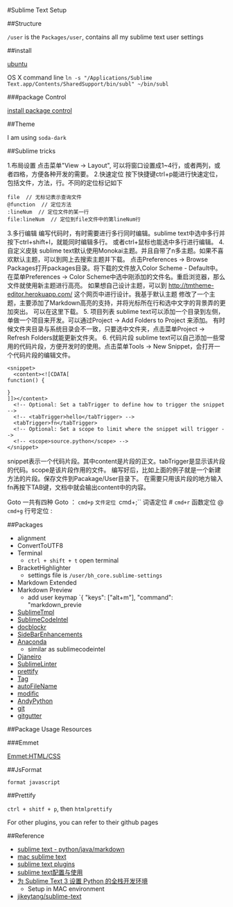 #Sublime Text Setup

##Structure

`/user` is the `Packages/user`, contains all my sublime text user settings

##install

[ubuntu](http://askubuntu.com/questions/172698/how-do-i-install-sublime-text-2-3)

OS X command line
`ln -s "/Applications/Sublime Text.app/Contents/SharedSupport/bin/subl" ~/bin/subl`

###package Control

[install package control](https://packagecontrol.io/installation#st3)

##Theme

I am using `soda-dark`

##Sublime tricks

1.布局设置
点击菜单"View -> Layout", 可以将窗口设置成1~4行，或者两列，或者四格，方便各种开发的需要。
2.快速定位
按下快捷键ctrl+p能进行快速定位，包括文件，方法，行。不同的定位标记如下
```
file  // 无标记表示查询文件
@function  // 定位方法
:lineNum  // 定位文件的某一行
file:lineNum  // 定位到file文件中的第lineNum行
```
3.多行编辑
编写代码时，有时需要进行多行同时编辑。sublime text中选中多行并按下ctrl+shift+l，就能同时编辑多行。
或者ctrl+鼠标也能选中多行进行编辑。
4.自定义皮肤
sublime text默认使用Monokai主题。并且自带了n多主题。如果不喜欢默认主题，可以到网上去搜索主题并下载。
点击Preferences -> Browse Packages打开packages目录。将下载的文件放入Color Scheme - Default中。
在菜单Preferences -> Color Scheme中选中刚添加的文件名。重启浏览器，那么文件就使用新主题进行高亮。
如果想自己设计主题，可以到 http://tmtheme-editor.herokuapp.com/ 这个网页中进行设计。我基于默认主题
修改了一个主题，主要添加了Markdown高亮的支持，并将光标所在行和选中文字的背景弄的更加突出。
可以在这里下载。
5. 项目列表
sublime text可以添加一个目录到左侧，单做一个项目来开发。可以通过Project -> Add Folders to Project 来添加。
有时候文件夹目录与系统目录会不一致，只要选中文件夹，点击菜单Project -> Refresh Folders就能更新文件夹。
6. 代码片段
sublime text可以自己添加一些常用的代码片段，方便开发时的使用。点击菜单Tools -> New Snippet，会打开一个代码片段的编辑文件。
```
<snippet>
  <content><![CDATA[
function() {

}
]]></content>
  <!-- Optional: Set a tabTrigger to define how to trigger the snippet -->
  <!-- <tabTrigger>hello</tabTrigger> -->
  <tabTrigger>fn</tabTrigger>
  <!-- Optional: Set a scope to limit where the snippet will trigger -->
  <!-- <scope>source.python</scope> -->
</snippet>
```
snippet表示一个代码片段。其中content是片段的正文。tabTrigger是显示该片段的代码。scope是该片段作用的文件。
编写好后，比如上面的例子就是一个新建方法的片段。保存文件到Pacakage/User目录下。
在需要只用该片段的地方输入fn再按下TAB键，文档中就会输出content中的内容。

Goto
一共有四种 Goto ：
`cmd+p` `文件定位
`cmd+;`` 词语定位 #
`cmd+r` 函数定位 @
`cmd+g` 行号定位 :

##Packages

- alignment
- ConvertToUTF8
- Terminal
    + `ctrl + shift + t` open terminal
- BracketHighlighter
    + settings file is `/user/bh_core.sublime-settings`
- Markdown Extended
- Markdown Preview
    + add user keymap `{ "keys": ["alt+m"], "command": "markdown_previe
- [SublimeTmpl](https://github.com/kairyou/SublimeTmpl)
- [SublimeCodeIntel](http://sublimecodeintel.github.io/SublimeCodeIntel/)
- [docblockr](https://github.com/spadgos/sublime-jsdocs)
- [SideBarEnhancements](https://sublime.wbond.net/packages/SideBarEnhancements)
- [Anaconda](https://sublime.wbond.net/packages/Anaconda)
    + similar as sublimecodeintel
- [Djaneiro](https://sublime.wbond.net/packages/Djaneiro)
- [SublimeLinter](https://sublime.wbond.net/packages/SublimeLinter)
- [prettify](https://github.com/victorporof/Sublime-HTMLPrettify)
- [Tag](https://github.com/SublimeText/Tag)
- [autoFileName](https://github.com/BoundInCode/AutoFileName)
- [modific](https://github.com/gornostal/Modific)
- [AndyPython](https://github.com/agibsonsw/AndyPython)
- [git](https://github.com/kemayo/sublime-text-git)
- [gitgutter](https://github.com/kemayo/sublime-text-git)

##Package Usage Resources

###Emmet

[Emmet:HTML/CSS](http://www.iteye.com/news/27580)

##JsFormat

`format javascript`

##Prettify

`ctrl + shitf + p`, then `htmlprettify`

For other plugins, you can refer to their github pages

##Reference

- [sublime text - python/java/markdown](http://zhenchen.me/technology/2014/11/05/sublime-text-introduction.html)
- [mac sublime text](http://www.jianshu.com/p/25cdc7d608bb)
- [sublime text plugins](https://wido.me/sunteya/sublime-text-packages-and-settings/)
- [sublime text配置与使用](https://github.com/chenhao-ch/blog/issues/1)
- [为 Sublime Text 3 设置 Python 的全栈开发环境](http://python.jobbole.com/81312/)
    + Setup in MAC environment
- [jikeytang/sublime-text](https://github.com/jikeytang/sublime-text)
